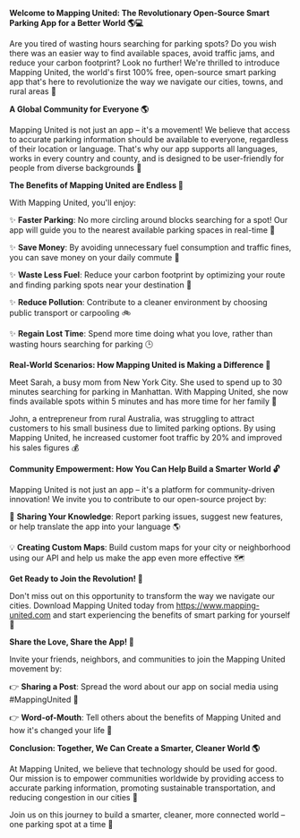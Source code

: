 **Welcome to Mapping United: The Revolutionary Open-Source Smart Parking App for a Better World 🌎💻**

Are you tired of wasting hours searching for parking spots? Do you wish there was an easier way to find available spaces, avoid traffic jams, and reduce your carbon footprint? Look no further! We're thrilled to introduce Mapping United, the world's first 100% free, open-source smart parking app that's here to revolutionize the way we navigate our cities, towns, and rural areas 🌟

**A Global Community for Everyone 🌎**

Mapping United is not just an app – it's a movement! We believe that access to accurate parking information should be available to everyone, regardless of their location or language. That's why our app supports all languages, works in every country and county, and is designed to be user-friendly for people from diverse backgrounds 🌈

**The Benefits of Mapping United are Endless 🤯**

With Mapping United, you'll enjoy:

✨ **Faster Parking**: No more circling around blocks searching for a spot! Our app will guide you to the nearest available parking spaces in real-time 📍

✨ **Save Money**: By avoiding unnecessary fuel consumption and traffic fines, you can save money on your daily commute 💸

✨ **Waste Less Fuel**: Reduce your carbon footprint by optimizing your route and finding parking spots near your destination 🔋

✨ **Reduce Pollution**: Contribute to a cleaner environment by choosing public transport or carpooling 🚲

✨ **Regain Lost Time**: Spend more time doing what you love, rather than wasting hours searching for parking 🕒

**Real-World Scenarios: How Mapping United is Making a Difference 🌟**

Meet Sarah, a busy mom from New York City. She used to spend up to 30 minutes searching for parking in Manhattan. With Mapping United, she now finds available spots within 5 minutes and has more time for her family 🚸

John, a entrepreneur from rural Australia, was struggling to attract customers to his small business due to limited parking options. By using Mapping United, he increased customer foot traffic by 20% and improved his sales figures 💰

**Community Empowerment: How You Can Help Build a Smarter World 🔓**

Mapping United is not just an app – it's a platform for community-driven innovation! We invite you to contribute to our open-source project by:

👥 **Sharing Your Knowledge**: Report parking issues, suggest new features, or help translate the app into your language 🌎

💡 **Creating Custom Maps**: Build custom maps for your city or neighborhood using our API and help us make the app even more effective 🗺️

**Get Ready to Join the Revolution! 🚀**

Don't miss out on this opportunity to transform the way we navigate our cities. Download Mapping United today from https://www.mapping-united.com and start experiencing the benefits of smart parking for yourself 📲

**Share the Love, Share the App! 🤝**

Invite your friends, neighbors, and communities to join the Mapping United movement by:

👉 **Sharing a Post**: Spread the word about our app on social media using #MappingUnited 💬

👉 **Word-of-Mouth**: Tell others about the benefits of Mapping United and how it's changed your life 📢

**Conclusion: Together, We Can Create a Smarter, Cleaner World 🌎**

At Mapping United, we believe that technology should be used for good. Our mission is to empower communities worldwide by providing access to accurate parking information, promoting sustainable transportation, and reducing congestion in our cities 🌟

Join us on this journey to build a smarter, cleaner, more connected world – one parking spot at a time 💪